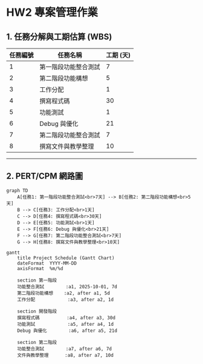 # HW2 專案管理作業

## 1. 任務分解與工期估算 (WBS)

| 任務編號 | 任務名稱           | 工期 (天) |
|----------|--------------------|-----------|
| 1        | 第一階段功能整合測試 | 7         |
| 2        | 第二階段功能構想     | 5         |
| 3        | 工作分配             | 1         |
| 4        | 撰寫程式碼           | 30        |
| 5        | 功能測試             | 1         |
| 6        | Debug 與優化         | 21        |
| 7        | 第二階段功能整合測試 | 7         |
| 8        | 撰寫文件與教學整理   | 10        |

---

## 2. PERT/CPM 網路圖

```mermaid
graph TD
    A[任務1: 第一階段功能整合測試<br>7天] --> B[任務2: 第二階段功能構想<br>5天]
    B --> C[任務3: 工作分配<br>1天]
    C --> D[任務4: 撰寫程式碼<br>30天]
    D --> E[任務5: 功能測試<br>1天]
    E --> F[任務6: Debug 與優化<br>21天]
    F --> G[任務7: 第二階段功能整合測試<br>7天]
    G --> H[任務8: 撰寫文件與教學整理<br>10天]

gantt
    title Project Schedule (Gantt Chart)
    dateFormat  YYYY-MM-DD
    axisFormat  %m/%d

    section 第一階段
    功能整合測試        :a1, 2025-10-01, 7d
    第二階段功能構想    :a2, after a1, 5d
    工作分配            :a3, after a2, 1d

    section 開發階段
    撰寫程式碼          :a4, after a3, 30d
    功能測試            :a5, after a4, 1d
    Debug 與優化        :a6, after a5, 21d

    section 第二階段
    功能整合測試        :a7, after a6, 7d
    文件與教學整理      :a8, after a7, 10d

